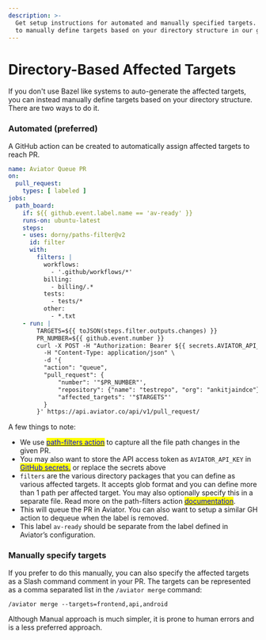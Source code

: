 ```yaml
---
description: >-
  Get setup instructions for automated and manually specified targets. Learn how
  to manually define targets based on your directory structure in our guide.
---
```


# Directory-Based Affected Targets

If you don't use Bazel like systems to auto-generate the affected targets, you can instead manually define targets based on your directory structure. There are two ways to do it.

### Automated (preferred)

A GitHub action can be created to automatically assign affected targets to reach PR.

```yaml
name: Aviator Queue PR
on:
  pull_request:
    types: [ labeled ]
jobs:
  path_board:
    if: ${{ github.event.label.name == 'av-ready' }}
    runs-on: ubuntu-latest
    steps:
    - uses: dorny/paths-filter@v2
      id: filter
      with:
        filters: |
          workflows:
            - '.github/workflows/*'
          billing:
            - billing/.*
          tests:
            - tests/*
          other:
            - *.txt
    - run: |
        TARGETS=${{ toJSON(steps.filter.outputs.changes) }}
        PR_NUMBER=${{ github.event.number }}
        curl -X POST -H "Authorization: Bearer ${{ secrets.AVIATOR_API_KEY }}" \
          -H "Content-Type: application/json" \
          -d '{
          "action": "queue",
          "pull_request": {
              "number": '"$PR_NUMBER"',
              "repository": {"name": "testrepo", "org": "ankitjaindce"},
              "affected_targets": '"$TARGETS"'
          }
        }' https://api.aviator.co/api/v1/pull_request/
```

A few things to note:

* We use [<mark style="color:blue;">path-filters action</mark>](https://github.com/dorny/paths-filter) to capture all the file path changes in the given PR.
* You may also want to store the API access token as `AVIATOR_API_KEY` in [<mark style="color:blue;">GitHub secrets.</mark>](https://docs.github.com/en/actions/security-guides/encrypted-secrets) or replace the secrets above
* `filters` are the various directory packages that you can define as various affected targets. It accepts glob format and you can define more than 1 path per affected target. You may also optionally specify this in a separate file. Read more on the path-filters action [<mark style="color:blue;">documentation</mark>](https://github.com/dorny/paths-filter).
* This will queue the PR in Aviator. You can also want to setup a similar GH action to dequeue when the label is removed.
* This label `av-ready` should be separate from the label defined in Aviator’s configuration.

### Manually specify targets

If you prefer to do this manually, you can also specify the affected targets as a Slash command comment in your PR. The targets can be represented as a comma separated list in the `/aviator merge` command:

```
/aviator merge --targets=frontend,api,android
```

Although Manual approach is much simpler, it is prone to human errors and is a less preferred approach.
